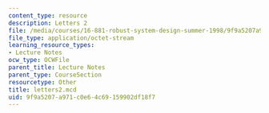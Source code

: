```yaml
---
content_type: resource
description: Letters 2
file: /media/courses/16-881-robust-system-design-summer-1998/9f9a5207a971c0e64c69159902df18f7_letters2.mcd
file_type: application/octet-stream
learning_resource_types:
- Lecture Notes
ocw_type: OCWFile
parent_title: Lecture Notes
parent_type: CourseSection
resourcetype: Other
title: letters2.mcd
uid: 9f9a5207-a971-c0e6-4c69-159902df18f7
---
```

